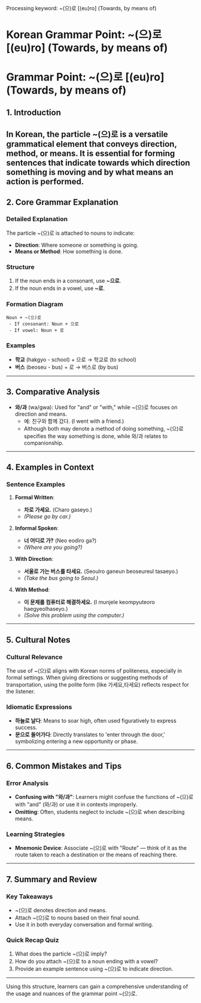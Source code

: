 Processing keyword: ~(으)로 [(eu)ro] (Towards, by means of)
# Korean Grammar Point: ~(으)로 [(eu)ro] (Towards, by means of)
# Grammar Point: ~(으)로 [(eu)ro] (Towards, by means of)
## 1. Introduction
In Korean, the particle ~(으)로 is a versatile grammatical element that conveys direction, method, or means. It is essential for forming sentences that indicate towards which direction something is moving and by what means an action is performed.
---
## 2. Core Grammar Explanation
### Detailed Explanation
The particle ~(으)로 is attached to nouns to indicate:
- **Direction**: Where someone or something is going.
- **Means or Method**: How something is done.
### Structure
1. If the noun ends in a consonant, use **~으로**.
2. If the noun ends in a vowel, use **~로**.
### Formation Diagram
```plaintext
Noun + ~(으)로
 - If consonant: Noun + 으로
 - If vowel: Noun + 로
```
### Examples
- **학교** (hakgyo - school) + 으로 → 학교로 (to school)
- **버스** (beoseu - bus) + 로 → 버스로 (by bus)
---
## 3. Comparative Analysis
- **와/과** (wa/gwa): Used for "and" or "with," while ~(으)로 focuses on direction and means.
   - 예: 친구와 함께 갔다. (I went with a friend.)
   - Although both may denote a method of doing something, ~(으)로 specifies the way something is done, while 와/과 relates to companionship.
---
## 4. Examples in Context
### Sentence Examples
1. **Formal Written**: 
   - **차로 가세요.** (Charo gaseyo.)
   - *(Please go by car.)*
2. **Informal Spoken**: 
   - **너 어디로 가?** (Neo eodiro ga?)
   - *(Where are you going?)*
  
3. **With Direction**:
   - **서울로 가는 버스를 타세요.** (Seoulro ganeun beoseureul tasaeyo.)
   - *(Take the bus going to Seoul.)*
  
4. **With Method**:
   - **이 문제를 컴퓨터로 해결하세요.** (I munjele keompyuteoro haegyeolhaseyo.)
   - *(Solve this problem using the computer.)*
---
## 5. Cultural Notes
### Cultural Relevance
The use of ~(으)로 aligns with Korean norms of politeness, especially in formal settings. When giving directions or suggesting methods of transportation, using the polite form (like 가세요,타세요) reflects respect for the listener.
### Idiomatic Expressions
- **하늘로 날다**: Means to soar high, often used figuratively to express success.
- **문으로 들어가다**: Directly translates to 'enter through the door,' symbolizing entering a new opportunity or phase.
---
## 6. Common Mistakes and Tips
### Error Analysis
- **Confusing with "와/과"**: Learners might confuse the functions of ~(으)로 with "and" (와/과) or use it in contexts improperly. 
- **Omitting**: Often, students neglect to include ~(으)로 when describing means.
### Learning Strategies
- **Mnemonic Device**: Associate ~(으)로 with "Route" — think of it as the route taken to reach a destination or the means of reaching there.
  
---
## 7. Summary and Review
### Key Takeaways
- ~(으)로 denotes direction and means.
- Attach ~(으)로 to nouns based on their final sound.
- Use it in both everyday conversation and formal writing.
### Quick Recap Quiz
1. What does the particle ~(으)로 imply?
2. How do you attach ~(으)로 to a noun ending with a vowel?
3. Provide an example sentence using ~(으)로 to indicate direction.
---
Using this structure, learners can gain a comprehensive understanding of the usage and nuances of the grammar point ~(으)로.
